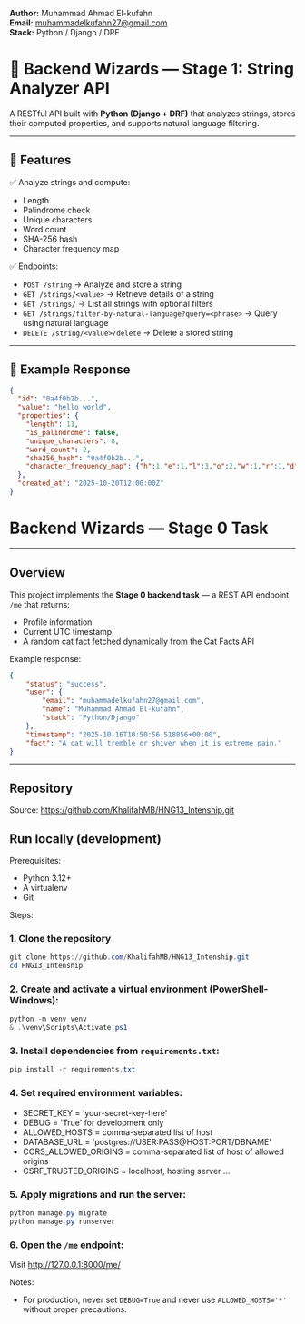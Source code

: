 **Author:** Muhammad Ahmad El-kufahn  
**Email:** muhammadelkufahn27@gmail.com  
**Stack:** Python / Django / DRF
# 🧩 Backend Wizards — Stage 1: String Analyzer API

A RESTful API built with **Python (Django + DRF)** that analyzes strings, stores their computed properties, and supports natural language filtering.

---

## 🚀 Features

✅ Analyze strings and compute:
- Length  
- Palindrome check  
- Unique characters  
- Word count  
- SHA-256 hash  
- Character frequency map  

✅ Endpoints:
- `POST /string` → Analyze and store a string  
- `GET /strings/<value>` → Retrieve details of a string  
- `GET /strings/` → List all strings with optional filters  
- `GET /strings/filter-by-natural-language?query=<phrase>` → Query using natural language  
- `DELETE /string/<value>/delete` → Delete a stored string  

---

## 🧠 Example Response

```json
{
  "id": "0a4f0b2b...",
  "value": "hello world",
  "properties": {
    "length": 11,
    "is_palindrome": false,
    "unique_characters": 8,
    "word_count": 2,
    "sha256_hash": "0a4f0b2b...",
    "character_frequency_map": {"h":1,"e":1,"l":3,"o":2,"w":1,"r":1,"d":1}
  },
  "created_at": "2025-10-20T12:00:00Z"
}
```


# Backend Wizards — Stage 0 Task


---

## Overview

This project implements the **Stage 0 backend task** — a REST API endpoint `/me` that returns:

-  Profile information
-  Current UTC timestamp
-  A random cat fact fetched dynamically from the Cat Facts API

Example response:

```json
{
	"status": "success",
	"user": {
		"email": "muhammadelkufahn27@gmail.com",
		"name": "Muhammad Ahmad El-kufahn",
		"stack": "Python/Django"
	},
	"timestamp": "2025-10-16T10:50:56.518856+00:00",
	"fact": "A cat will tremble or shiver when it is extreme pain."
}
```

---

## Repository

Source: https://github.com/KhalifahMB/HNG13_Intenship.git

## Run locally (development)

Prerequisites:

-  Python 3.12+
-  A virtualenv
-  Git

Steps:

### 1. Clone the repository

```powershell
git clone https://github.com/KhalifahMB/HNG13_Intenship.git
cd HNG13_Intenship
```

### 2. Create and activate a virtual environment (PowerShell-Windows):

```powershell
python -m venv venv
& .\venv\Scripts\Activate.ps1
```

### 3. Install dependencies from `requirements.txt`:

```powershell
pip install -r requirements.txt
```

### 4. Set required environment variables:

-  SECRET_KEY = 'your-secret-key-here'
-  DEBUG = 'True' for development only
-  ALLOWED_HOSTS = comma-separated list of host
-  DATABASE_URL = 'postgres://USER:PASS@HOST:PORT/DBNAME'
-  CORS_ALLOWED_ORIGINS = comma-separated list of host of allowed origins
-  CSRF_TRUSTED_ORIGINS = localhost, hosting server ...

### 5. Apply migrations and run the server:

```powershell
python manage.py migrate
python manage.py runserver
```

### 6. Open the `/me` endpoint:

Visit http://127.0.0.1:8000/me/

Notes:

-  For production, never set `DEBUG=True` and never use `ALLOWED_HOSTS='*'` without proper precautions.
